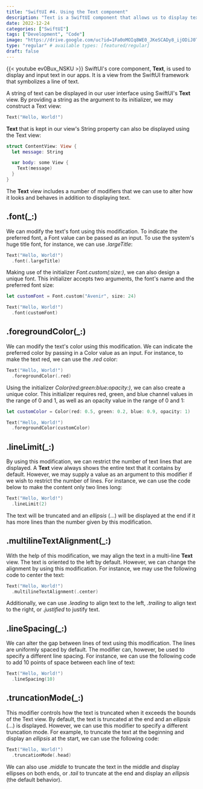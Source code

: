 ```yaml
---
title: "SwiftUI #4. Using the Text component"
description: "Text is a SwiftUI component that allows us to display text on the screen. The different modifiers that we can apply to this component allow us to greatly customize it."
date: 2022-12-24
categories: ["SwiftUI"]
tags: ["Development", "Code"]
image: "https://drive.google.com/uc?id=1Fa0oMOIq8WE0_JKeSCADy8_ijODiJ0TV"
type: "regular" # available types: [featured/regular]
draft: false
---
```


{{< youtube ev0Bux_NSKU >}}
SwiftUI's core component, **Text**, is used to display and input text in our apps. It is a view from the SwiftUI framework that symbolizes a line of text.

A string of text can be displayed in our user interface using SwiftUI's **Text** view. By providing a string as the argument to its initializer, we may construct a Text view:

```swift
Text("Hello, World!")
```
**Text** that is kept in our view's String property can also be displayed using the Text view:

```swift
struct ContentView: View {
  let message: String

  var body: some View {
    Text(message)
  }
}
```
The **Text** view includes a number of modifiers that we can use to alter how it looks and behaves in addition to displaying text.
## .font(_:)
We can modify the text's font using this modification. To indicate the preferred font, a Font value can be passed as an input. To use the system's huge title font, for instance, we can use *.largeTitle*:

```swift
Text("Hello, World!")
  .font(.largeTitle)
```
Making use of the initializer *Font.custom(:size:)*, we can also design a unique font. This initializer accepts two arguments, the font's name and the preferred font size:

```swift
let customFont = Font.custom("Avenir", size: 24)

Text("Hello, World!")
  .font(customFont)
```
## .foregroundColor(_:)

We can modify the text's color using this modification. We can indicate the preferred color by passing in a Color value as an input. For instance, to make the text red, we can use the *.red* color:

```swift
Text("Hello, World!")
  .foregroundColor(.red)
```

Using the initializer *Color(red:green:blue:opacity:)*, we can also create a unique color. This initializer requires red, green, and blue channel values in the range of 0 and 1, as well as an opacity value in the range of 0 and 1:

```swift
let customColor = Color(red: 0.5, green: 0.2, blue: 0.9, opacity: 1)

Text("Hello, World!")
  .foregroundColor(customColor)
```
## .lineLimit(_:)

By using this modification, we can restrict the number of text lines that are displayed. A **Text** view always shows the entire text that it contains by default. However, we may supply a value as an argument to this modifier if we wish to restrict the number of lines. For instance, we can use the code below to make the content only two lines long:

```swift
Text("Hello, World!")
  .lineLimit(2)
```

The text will be truncated and an *ellipsis* (...) will be displayed at the end if it has more lines than the number given by this modification.
## .multilineTextAlignment(_:)

With the help of this modification, we may align the text in a multi-line **Text** view. The text is oriented to the left by default. However, we can change the alignment by using this modification. For instance, we may use the following code to center the text:

```swift
Text("Hello, World!")
  .multilineTextAlignment(.center)
```

Additionally, we can use *.leading* to align text to the left, *.trailing* to align text to the right, or *.justified* to justify text.

## .lineSpacing(_:)

We can alter the gap between lines of text using this modification. The lines are uniformly spaced by default. The modifier can, however, be used to specify a different line spacing. For instance, we can use the following code to add 10 points of space between each line of text:

```swift
Text("Hello, World!")
  .lineSpacing(10)
```

## .truncationMode(_:)
This modifier controls how the text is truncated when it exceeds the bounds of the Text view. By default, the text is truncated at the end and an *ellipsis* (...) is displayed. However, we can use this modifier to specify a different truncation mode. For example, to truncate the text at the beginning and display an *ellipsis* at the start, we can use the following code:

```swift
Text("Hello, World!")
  .truncationMode(.head)
```

We can also use *.middle* to truncate the text in the middle and display ellipses on both ends, or *.tail* to truncate at the end and display an *ellipsis* (the default behavior).
